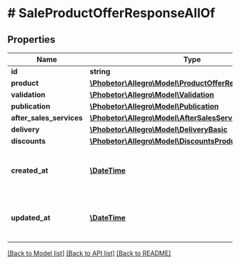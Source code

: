 # # SaleProductOfferResponseAllOf

## Properties

Name | Type | Description | Notes
------------ | ------------- | ------------- | -------------
**id** | **string** |  | [optional]
**product** | [**\Phobetor\Allegro\Model\ProductOfferResponse**](ProductOfferResponse.md) |  | [optional]
**validation** | [**\Phobetor\Allegro\Model\Validation**](Validation.md) |  | [optional]
**publication** | [**\Phobetor\Allegro\Model\Publication**](Publication.md) |  | [optional]
**after_sales_services** | [**\Phobetor\Allegro\Model\AfterSalesServices**](AfterSalesServices.md) |  | [optional]
**delivery** | [**\Phobetor\Allegro\Model\DeliveryBasic**](DeliveryBasic.md) |  | [optional]
**discounts** | [**\Phobetor\Allegro\Model\DiscountsProductOfferResponse**](DiscountsProductOfferResponse.md) |  | [optional]
**created_at** | [**\DateTime**](\DateTime.md) | Creation date: Format (ISO 8601) - yyyy-MM-dd&#39;T&#39;HH:mm:ss.SSSZ. Cannot be modified. | [optional]
**updated_at** | [**\DateTime**](\DateTime.md) | Last update date: Format (ISO 8601) - yyyy-MM-dd&#39;T&#39;HH:mm:ss.SSSZ. Cannot be modified. | [optional]

[[Back to Model list]](../../README.md#models) [[Back to API list]](../../README.md#endpoints) [[Back to README]](../../README.md)
